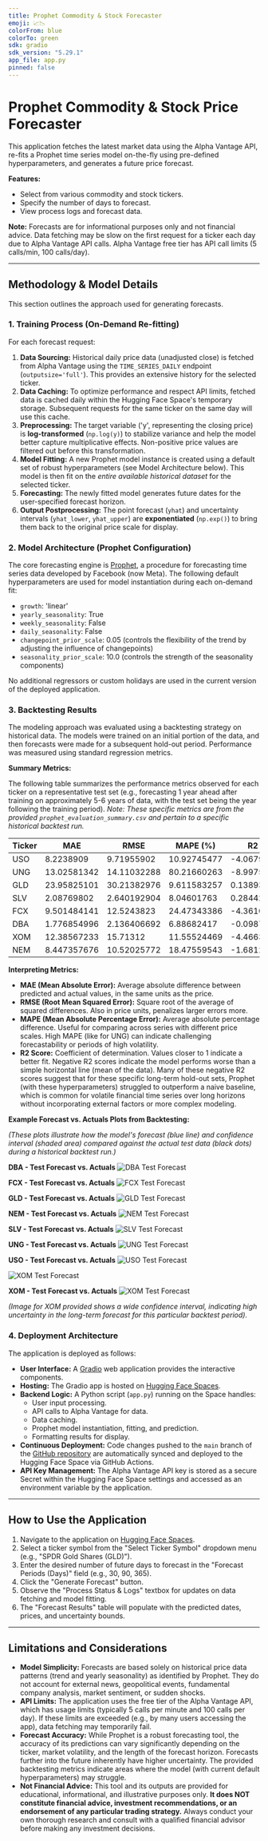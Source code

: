 ```yaml
---
title: Prophet Commodity & Stock Forecaster
emoji: 📈📉
colorFrom: blue
colorTo: green
sdk: gradio
sdk_version: "5.29.1"
app_file: app.py
pinned: false
---
```


# Prophet Commodity & Stock Price Forecaster

This application fetches the latest market data using the Alpha Vantage API, 
re-fits a Prophet time series model on-the-fly using pre-defined hyperparameters, 
and generates a future price forecast.

**Features:**
- Select from various commodity and stock tickers.
- Specify the number of days to forecast.
- View process logs and forecast data.

**Note:** Forecasts are for informational purposes only and not financial advice. 
Data fetching may be slow on the first request for a ticker each day due to Alpha Vantage API calls. Alpha Vantage free tier has API call limits (5 calls/min, 100 calls/day).

---

## Methodology & Model Details

This section outlines the approach used for generating forecasts.

### 1. Training Process (On-Demand Re-fitting)

For each forecast request:

1.  **Data Sourcing:** Historical daily price data (unadjusted close) is fetched from Alpha Vantage using the `TIME_SERIES_DAILY` endpoint (`outputsize='full'`). This provides an extensive history for the selected ticker.
2.  **Data Caching:** To optimize performance and respect API limits, fetched data is cached daily within the Hugging Face Space's temporary storage. Subsequent requests for the same ticker on the same day will use this cache.
3.  **Preprocessing:** The target variable ('y', representing the closing price) is **log-transformed** (`np.log(y)`) to stabilize variance and help the model better capture multiplicative effects. Non-positive price values are filtered out before this transformation.
4.  **Model Fitting:** A new Prophet model instance is created using a default set of robust hyperparameters (see Model Architecture below). This model is then fit on the *entire available historical dataset* for the selected ticker.
5.  **Forecasting:** The newly fitted model generates future dates for the user-specified forecast horizon.
6.  **Output Postprocessing:** The point forecast (`yhat`) and uncertainty intervals (`yhat_lower`, `yhat_upper`) are **exponentiated** (`np.exp()`) to bring them back to the original price scale for display.

### 2. Model Architecture (Prophet Configuration)

The core forecasting engine is [Prophet](https://facebook.github.io/prophet/), a procedure for forecasting time series data developed by Facebook (now Meta). The following default hyperparameters are used for model instantiation during each on-demand fit:

*   `growth`: 'linear'
*   `yearly_seasonality`: True
*   `weekly_seasonality`: False
*   `daily_seasonality`: False
*   `changepoint_prior_scale`: 0.05 (controls the flexibility of the trend by adjusting the influence of changepoints)
*   `seasonality_prior_scale`: 10.0 (controls the strength of the seasonality components)

No additional regressors or custom holidays are used in the current version of the deployed application.

### 3. Backtesting Results

The modeling approach was evaluated using a backtesting strategy on historical data. The models were trained on an initial portion of the data, and then forecasts were made for a subsequent hold-out period. Performance was measured using standard regression metrics.

**Summary Metrics:**

The following table summarizes the performance metrics observed for each ticker on a representative test set (e.g., forecasting 1 year ahead after training on approximately 5-6 years of data, with the test set being the year following the training period). *Note: These specific metrics are from the provided `prophet_evaluation_summary.csv` and pertain to a specific historical backtest run.*

| Ticker | MAE        | RMSE       | MAPE (%)  | R2 Score    |
|--------|------------|------------|-----------|-------------|
| USO    | 8.2238909  | 9.71955902 | 10.92745477 | -4.067935694|
| UNG    | 13.02581342| 14.11032288| 80.21660263 | -8.997556366|
| GLD    | 23.95825101| 30.21382976| 9.611583257 | 0.1389319607|
| SLV    | 2.08769802 | 2.640192904| 8.04601763  | 0.2844266462|
| FCX    | 9.501484141| 12.5243823 | 24.47343386 | -4.361008267|
| DBA    | 1.776854996| 2.136406692| 6.88682417  | -0.09878885025|
| XOM    | 12.38567233| 15.71312   | 11.55524469 | -4.466316231|
| NEM    | 8.447357676| 10.52025772| 18.47559543 | -1.681251746|

**Interpreting Metrics:**
*   **MAE (Mean Absolute Error):** Average absolute difference between predicted and actual values, in the same units as the price.
*   **RMSE (Root Mean Squared Error):** Square root of the average of squared differences. Also in price units, penalizes larger errors more.
*   **MAPE (Mean Absolute Percentage Error):** Average absolute percentage difference. Useful for comparing across series with different price scales. High MAPE (like for UNG) can indicate challenging forecastability or periods of high volatility.
*   **R2 Score:** Coefficient of determination. Values closer to 1 indicate a better fit. Negative R2 scores indicate the model performs worse than a simple horizontal line (mean of the data). Many of these negative R2 scores suggest that for these specific long-term hold-out sets, Prophet (with these hyperparameters) struggled to outperform a naive baseline, which is common for volatile financial time series over long horizons without incorporating external factors or more complex modeling.

**Example Forecast vs. Actuals Plots from Backtesting:**

*(These plots illustrate how the model's forecast (blue line) and confidence interval (shaded area) compared against the actual test data (black dots) during a historical backtest run.)*

**DBA - Test Forecast vs. Actuals**
![DBA Test Forecast](images/DBA_test_forecast_vs_actual.png)

**FCX - Test Forecast vs. Actuals**
![FCX Test Forecast](images/FCX_test_forecast_vs_actual.png)

**GLD - Test Forecast vs. Actuals**
![GLD Test Forecast](images/GLD_test_forecast_vs_actual.png)

**NEM - Test Forecast vs. Actuals**
![NEM Test Forecast](images/NEM_test_forecast_vs_actual.png)

**SLV - Test Forecast vs. Actuals**
![SLV Test Forecast](images/SLV_test_forecast_vs_actual.png)

**UNG - Test Forecast vs. Actuals**
![UNG Test Forecast](images/UNG_test_forecast_vs_actual.png)

**USO - Test Forecast vs. Actuals**
![USO Test Forecast](images/USO_test_forecast_vs_actual.png)

![XOM Test Forecast](https://drive.google.com/uc?export=view&id=112aylZnv3NKTUQWz5HrU2hsRwaNSymMg)

**XOM - Test Forecast vs. Actuals**
![XOM Test Forecast](images/XOM_test_forecast_vs_actual.png)

*(Image for XOM provided shows a wide confidence interval, indicating high uncertainty in the long-term forecast for this particular backtest period).*


### 4. Deployment Architecture

The application is deployed as follows:

*   **User Interface:** A [Gradio](https://gradio.app) web application provides the interactive components.
*   **Hosting:** The Gradio app is hosted on [Hugging Face Spaces](https://huggingface.co/spaces).
*   **Backend Logic:** A Python script (`app.py`) running on the Space handles:
    *   User input processing.
    *   API calls to Alpha Vantage for data.
    *   Data caching.
    *   Prophet model instantiation, fitting, and prediction.
    *   Formatting results for display.
*   **Continuous Deployment:** Code changes pushed to the `main` branch of the [GitHub repository](https://github.com/akshit0201/Prophet-Commodity-Stock-analysis) are automatically synced and deployed to the Hugging Face Space via GitHub Actions.
*   **API Key Management:** The Alpha Vantage API key is stored as a secure Secret within the Hugging Face Space settings and accessed as an environment variable by the application.

---

## How to Use the Application

1.  Navigate to the application on [Hugging Face Spaces](https://huggingface.co/spaces/GuitarGeorge/Prophet-commodity-stock-analysis).
2.  Select a ticker symbol from the "Select Ticker Symbol" dropdown menu (e.g., "SPDR Gold Shares (GLD)").
3.  Enter the desired number of future days to forecast in the "Forecast Periods (Days)" field (e.g., 30, 90, 365).
4.  Click the "Generate Forecast" button.
5.  Observe the "Process Status & Logs" textbox for updates on data fetching and model fitting.
6.  The "Forecast Results" table will populate with the predicted dates, prices, and uncertainty bounds.

---

## Limitations and Considerations

*   **Model Simplicity:** Forecasts are based solely on historical price data patterns (trend and yearly seasonality) as identified by Prophet. They do not account for external news, geopolitical events, fundamental company analysis, market sentiment, or sudden shocks.
*   **API Limits:** The application uses the free tier of the Alpha Vantage API, which has usage limits (typically 5 calls per minute and 100 calls per day). If these limits are exceeded (e.g., by many users accessing the app), data fetching may temporarily fail.
*   **Forecast Accuracy:** While Prophet is a robust forecasting tool, the accuracy of its predictions can vary significantly depending on the ticker, market volatility, and the length of the forecast horizon. Forecasts further into the future inherently have higher uncertainty. The provided backtesting metrics indicate areas where the model (with current default hyperparameters) may struggle.
*   **Not Financial Advice:** This tool and its outputs are provided for educational, informational, and illustrative purposes only. **It does NOT constitute financial advice, investment recommendations, or an endorsement of any particular trading strategy.** Always conduct your own thorough research and consult with a qualified financial advisor before making any investment decisions.